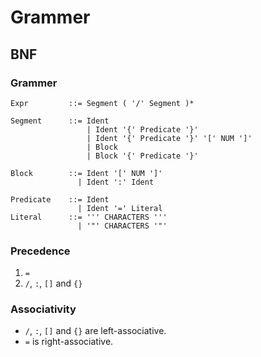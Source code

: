 # Grammer

## BNF

### Grammer

```
Expr         ::= Segment ( '/' Segment )*

Segment      ::= Ident
                 | Ident '{' Predicate '}'
                 | Ident '{' Predicate '}' '[' NUM ']'
                 | Block
                 | Block '{' Predicate '}'

Block        ::= Ident '[' NUM ']'
               | Ident ':' Ident

Predicate    ::= Ident
               | Ident '=' Literal
Literal      ::= ''' CHARACTERS '''
               | '"' CHARACTERS '"'
```

### Precedence
1. `=`
2. `/`, `:`, `[]` and `{}`

### Associativity
- `/`, `:`, `[]` and `{}` are left-associative.
- `=` is right-associative.
